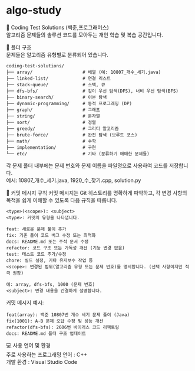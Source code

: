 # algo-study
🚀 Coding Test Solutions (백준,프로그래머스)  
알고리즘 문제들의 솔루션 코드를 모아두는 개인 학습 및 복습 공간입니다. 

📁 폴더 구조  
문제들은 알고리즘 유형별로 분류되어 있습니다.
```
coding-test-solutions/  
├── array/                   # 배열 (예: 10807_개수_세기.java)  
├── linked-list/             # 연결 리스트  
├── stack-queue/             # 스택, 큐  
├── dfs-bfs/                 # 깊이 우선 탐색(DFS), 너비 우선 탐색(BFS)  
├── binary-search/           # 이분 탐색  
├── dynamic-programming/     # 동적 프로그래밍 (DP)  
├── graph/                   # 그래프  
├── string/                  # 문자열  
├── sort/                    # 정렬  
├── greedy/                  # 그리디 알고리즘  
├── brute-force/             # 완전 탐색 (브루트 포스)  
├── math/                    # 수학  
├── implementation/          # 구현  
└── etc/                     # 기타 (분류하기 애매한 문제들)
```
각 문제 폴더 내부에는 문제 번호와 문제 이름을 파일명으로 사용하여 코드를 저장합니다.  
예시: 10807_개수_세기.java, 1920_수_찾기.cpp, solution.py


📝 커밋 메시지 규칙
커밋 메시지는 Git 히스토리를 명확하게 파악하고, 각 변경 사항의 목적을 쉽게 이해할 수 있도록 다음 규칙을 따릅니다.
```
<type>(<scope>): <subject>  
<type>: 커밋의 유형을 나타냅니다.  

feat: 새로운 문제 풀이 추가  
fix: 기존 풀이 코드 버그 수정 또는 최적화  
docs: README.md 또는 주석 문서 수정  
refactor: 코드 구조 또는 가독성 개선 (기능 변경 없음)  
test: 테스트 코드 추가/수정  
chore: 빌드 설정, 기타 유지보수 작업 등  
<scope>: 변경된 범위(알고리즘 유형 또는 문제 번호)를 명시합니다. (선택 사항이지만 적극 권장)  
  
예: array, dfs-bfs, 1000 (문제 번호)  
<subject>: 변경 내용을 간결하게 설명합니다.  
```
커밋 메시지 예시:  
```
feat(array): 백준 10807번 개수 세기 문제 풀이 (Java)  
fix(1001): A-B 문제 오답 수정 및 성능 개선  
refactor(dfs-bfs): 2606번 바이러스 코드 리팩토링  
docs: README.md 폴더 구조 업데이트  
```
💻 사용 언어 및 환경  
주로 사용하는 프로그래밍 언어 : C++  
개발 환경 : Visual Studio Code  
